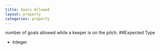 ```yaml
---
title: Goals Allowed
layout: property
categories: property
---
```

number of goals allowed while a keeper is on the pitch.
##Expected Type
* Integer
